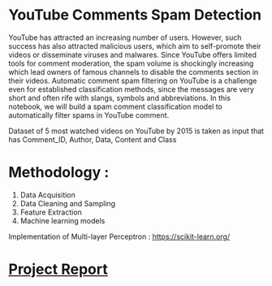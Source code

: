# YouTube Comments Spam Detection

YouTube has attracted an increasing number of users. However, such success has also attracted malicious users, which aim to self-promote their videos or disseminate viruses and malwares. Since YouTube offers limited tools for comment moderation, the spam volume is shockingly increasing which lead owners of famous channels to disable the comments section in their videos. Automatic comment spam filtering on YouTube is a challenge even for established classification methods, since the messages are very short and often rife with slangs, symbols and abbreviations. In this notebook, we will build a spam comment classification model to automatically filter spams in YouTube comment.

Dataset of 5 most watched videos on YouTube by 2015 is taken as input that has Comment_ID, Author, Data, Content and Class

# Methodology :

1. Data Acquisition
2. Data Cleaning and Sampling
3. Feature Extraction
4. Machine learning models

Implementation of Multi-layer Perceptron : https://scikit-learn.org/





# [Project Report](https://github.com/IndraSK/YouTubeCommentsSpamClassification/blob/main/Youtube%20comments%20spam%20classification.pdf)


